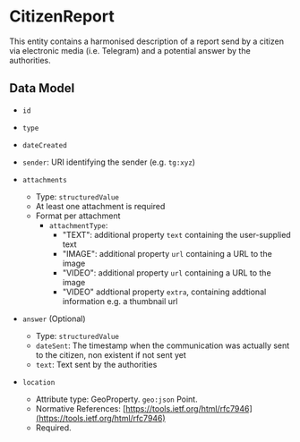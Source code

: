 # CitizenReport

This entity contains a harmonised description of a report send by a citizen via electronic media (i.e. Telegram) and a potential answer by the authorities.

## Data Model

- `id`

- `type`

- `dateCreated`

- `sender`: URI identifying the sender (e.g. `tg:xyz`)

- `attachments`
  - Type: `structuredValue`
  - At least one attachment is required
  - Format per attachment
    - `attachmentType`:
      - "TEXT": additional property `text` containing the user-supplied text
      - "IMAGE": additional property `url` containing a URL to the image
      - "VIDEO": additional property `url` containing a URL to the image
      - "VIDEO" addtional property `extra`, containing addtional information e.g. a thumbnail url

- `answer` (Optional)
  - Type: `structuredValue`
  - `dateSent`: The timestamp when the communication was actually sent to the citizen, non existent if not sent yet
  - `text`: Text sent by the authorities

- `location`

  - Attribute type: GeoProperty. `geo:json` Point.
  - Normative References:
        [https://tools.ietf.org/html/rfc7946](https://tools.ietf.org/html/rfc7946)
  - Required.
